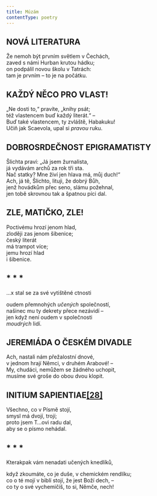 ```yaml
---
title: Múzám
contentType: poetry
---
```


<section>

## NOVÁ LITERATURA

Že nemoh být prvním světlem v Čechách,  
zaved s námi Hurban krutou hádku;  
on podpálil novou školu v Tatrách:  
tam je prvním – to je na počátku.

## KAŽDÝ NĚCO PRO VLAST!

„Ne dosti to,“ pravíte, „knihy psát;  
též vlastencem buď každý literát.“ –  
Buď také vlastencem, ty zvláště, Habakuku!  
Učiň jak Scaevola, upal si _pravou_ ruku.

## DOBROSRDEČNOST EPIGRAMATISTY

Šlichta praví: „Já jsem žurnalista,  
já vydávám archů za rok tři sta.  
Nač statky? Mne živí jen hlava má, můj duch!“  
Ach, já tě, Šlichto, lituji, že dobrý Bůh,  
jenž hovádkům přec seno, slámu požehnal,  
jen tobě skrovnou tak a špatnou píci dal.

## ZLE, MATIČKO, ZLE!

Poctivému hrozí jenom hlad,  
zloději zas jenom šibenice;  
český literát  
má trampot více;  
jemu hrozí hlad  
i šibenice.

## \* \* \*

…x stal se za své vytištěné ctnosti

oudem přemnohých _učených_ společností,  
našinec mu ty dekrety přece nezávidí –  
jen když není oudem v společnosti  
_moudrých_ lidí.

## JEREMIÁDA O ČESKÉM DIVADLE

Ach, nastali nám přežalostní dnové,  
v jednom hrají Němci, v druhém Arabové! –  
My, chudáci, nemůžem se žádného uchopit,  
musíme své groše do obou dvou klopit.

## INITIUM SAPIENTIAE[**\[28\]**](./resources/undefined)

Všechno, co v Písmě stojí,  
smysl má dvojí, trojí;  
proto jsem T…ovi radu dal,  
aby se o písmo nehádal.

## \* \* \*

Kterakpak vám nenadati učených knedlíků,

když zkoumáte, co je duše, v chemickém rendlíku;  
co o té mojí v biblí stojí, že jest Boží dech, –  
co ty o své vychemičíš, to si, Němče, nech!

</section>
